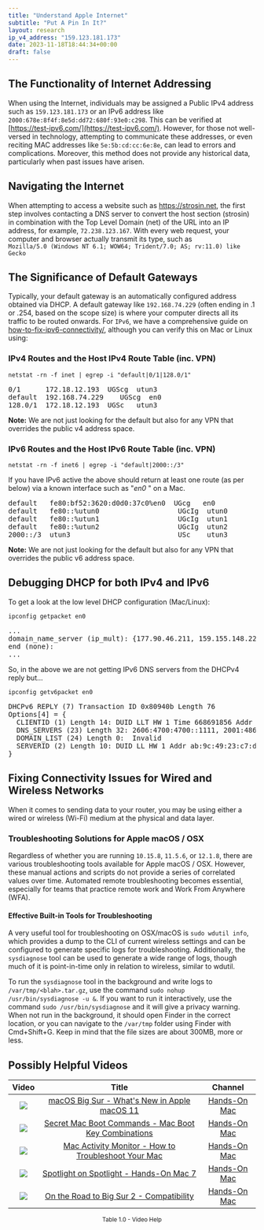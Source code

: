 ```yaml
---
title: "Understand Apple Internet"
subtitle: "Put A Pin In It?"
layout: research
ip_v4_address: "159.123.181.173"
date: 2023-11-18T18:44:34+00:00
draft: false
---
```


## The Functionality of Internet Addressing

When using the Internet, individuals may be assigned a Public IPv4 address such as ```159.123.181.173``` or an IPv6 address like ```2000:678e:8f4f:8e5d:dd72:680f:93e0:c298```. This can be verified at [https://test-ipv6.com/](https://test-ipv6.com/). However, for those not well-versed in technology, attempting to communicate these addresses, or even reciting MAC addresses like ```5e:5b:cd:cc:6e:8e```, can lead to errors and complications. Moreover, this method does not provide any historical data, particularly when past issues have arisen.
## Navigating the Internet
When attempting to access a website such as https://strosin.net, the first step involves contacting a DNS server to convert the host section (strosin) in combination with the Top Level Domain (net) of the URL into an IP address, for example, ```72.238.123.167```. With every web request, your computer and browser actually transmit its type, such as <br>```Mozilla/5.0 (Windows NT 6.1; WOW64; Trident/7.0; AS; rv:11.0) like Gecko```
## The Significance of Default Gateways
Typically, your default gateway is an automatically configured address obtained via DHCP. A default gateway like ```192.168.74.229``` (often ending in .1 or .254, based on the scope size) is where your computer directs all its traffic to be routed onwards. For ```IPv6```, we have a comprehensive guide on [how-to-fix-ipv6-connectivity/](/blog/how-to-fix-ipv6-connectivity/), although you can verify this on Mac or Linux using: <br>
### IPv4 Routes and the Host IPv4 Route Table (inc. VPN)
```netstat -rn -f inet | egrep -i "default|0/1|128.0/1"```

<pre>
0/1      172.18.12.193  UGScg  utun3
default  192.168.74.229    UGScg  en0
128.0/1  172.18.12.193  UGSc   utun3</pre>

**Note:** We are not just looking for the default but also for any VPN that overrides the public v4 address space.

### IPv6 Routes and the Host IPv6 Route Table (inc. VPN)
```netstat -rn -f inet6 | egrep -i "default|2000::/3"```

If you have IPv6 active the above should return at least one route (as per below) via a known interface such as "_en0_ " on a Mac. 

<pre>
default   fe80:bf52:3620:d0d0:37c0%en0  UGcg   en0
default   fe80::%utun0                   UGcIg  utun0
default   fe80::%utun1                   UGcIg  utun1
default   fe80::%utun2                   UGcIg  utun2
2000::/3  utun3                          USc    utun3</pre>

**Note:** We are not just looking for the default but also for any VPN that overrides the public v6 address space.
<br>

## Debugging DHCP for both IPv4 and IPv6

To get a look at the low level DHCP configuration (Mac/Linux): 

```ipconfig getpacket en0```

<pre>
...
domain_name_server (ip_mult): {177.90.46.211, 159.155.148.227}
end (none):
...</pre>

So, in the above we are not getting IPv6 DNS servers from the DHCPv4 reply but...

```ipconfig getv6packet en0```

<pre>
DHCPv6 REPLY (7) Transaction ID 0x80940b Length 76
Options[4] = {
  CLIENTID (1) Length 14: DUID LLT HW 1 Time 668691856 Addr 5e:5b:cd:cc:6e:8e
  DNS_SERVERS (23) Length 32: 2606:4700:4700::1111, 2001:4860:4860::8844
  DOMAIN_LIST (24) Length 0:  Invalid
  SERVERID (2) Length 10: DUID LL HW 1 Addr ab:9c:49:23:c7:de
}</pre>




## Fixing Connectivity Issues for Wired and Wireless Networks

When it comes to sending data to your router, you may be using either a wired or wireless (Wi-Fi) medium at the physical and data layer.
### Troubleshooting Solutions for Apple macOS / OSX
Regardless of whether you are running ```10.15.8```, ```11.5.6```, or ```12.1.8```, there are various troubleshooting tools available for Apple macOS / OSX. However, these manual actions and scripts do not provide a series of correlated values over time. Automated remote troubleshooting becomes essential, especially for teams that practice remote work and Work From Anywhere (WFA).
#### Effective Built-in Tools for Troubleshooting
A very useful tool for troubleshooting on OSX/macOS is ```sudo wdutil info```, which provides a dump to the CLI of current wireless settings and can be configured to generate specific logs for troubleshooting. Additionally, the ```sysdiagnose``` tool can be used to generate a wide range of logs, though much of it is point-in-time only in relation to wireless, similar to wdutil.

To run the ```sysdiagnose``` tool in the background and write logs to ```/var/tmp/<blah>.tar.gz```, use the command ```sudo nohup /usr/bin/sysdiagnose -u &```. If you want to run it interactively, use the command ```sudo /usr/bin/sysdiagnose``` and it will give a privacy warning. When not run in the background, it should open Finder in the correct location, or you can navigate to the ```/var/tmp``` folder using Finder with Cmd+Shift+G. Keep in mind that the file sizes are about 300MB, more or less.
## Possibly Helpful Videos

<link href="/plugins/lity/css/lity.min.css" rel="stylesheet">
<script src="/plugins/lity/js/lity.min.js"></script>
<div class="table1-start"></div>

|Video | Title | Channel |
| :---: | :---: | :---: |
|<a href="https://www.youtube.com/watch?v=JMKi6o9kaZI" data-lity><img src="https://i.ytimg.com/vi/JMKi6o9kaZI/default.jpg" class="img-fluid"></a>|<a href="https://www.youtube.com/watch?v=JMKi6o9kaZI" data-lity>macOS Big Sur - What&#39;s New in Apple macOS 11</a>|<a target="_blank" href="https://www.youtube.com/channel/UCg43DP8MdHVcl4rFK_delBg" >Hands-On Mac</a>|
|<a href="https://www.youtube.com/watch?v=VwNYWAxHCgM" data-lity><img src="https://i.ytimg.com/vi/VwNYWAxHCgM/default.jpg" class="img-fluid"></a>|<a href="https://www.youtube.com/watch?v=VwNYWAxHCgM" data-lity>Secret Mac Boot Commands - Mac Boot Key Combinations</a>|<a target="_blank" href="https://www.youtube.com/channel/UCg43DP8MdHVcl4rFK_delBg" >Hands-On Mac</a>|
|<a href="https://www.youtube.com/watch?v=TWzWd_DiaJ0" data-lity><img src="https://i.ytimg.com/vi/TWzWd_DiaJ0/default.jpg" class="img-fluid"></a>|<a href="https://www.youtube.com/watch?v=TWzWd_DiaJ0" data-lity>Mac Activity Monitor - How to Troubleshoot Your Mac</a>|<a target="_blank" href="https://www.youtube.com/channel/UCg43DP8MdHVcl4rFK_delBg" >Hands-On Mac</a>|
|<a href="https://www.youtube.com/watch?v=RslZ4W1EPqk" data-lity><img src="https://i.ytimg.com/vi/RslZ4W1EPqk/default.jpg" class="img-fluid"></a>|<a href="https://www.youtube.com/watch?v=RslZ4W1EPqk" data-lity>Spotlight on Spotlight - Hands-On Mac 7</a>|<a target="_blank" href="https://www.youtube.com/channel/UCg43DP8MdHVcl4rFK_delBg" >Hands-On Mac</a>|
|<a href="https://www.youtube.com/watch?v=HEbK-Tignuc" data-lity><img src="https://i.ytimg.com/vi/HEbK-Tignuc/default.jpg" class="img-fluid"></a>|<a href="https://www.youtube.com/watch?v=HEbK-Tignuc" data-lity>On the Road to Big Sur 2 - Compatibility</a>|<a target="_blank" href="https://www.youtube.com/channel/UCg43DP8MdHVcl4rFK_delBg" >Hands-On Mac</a>|

<center><small>Table 1.0 - Video Help</small></center>
 <br>
<div class="table1-end"></div>
<script type="text/javascript">
(function() {
    $('div.table1-start').nextUntil('div.table1-end', 'table').addClass('table thead-dark table-striped table-responsive rounded').attr('id', 't1');
    $('#t1').find('thead').addClass('thead-dark');
})();
</script>
